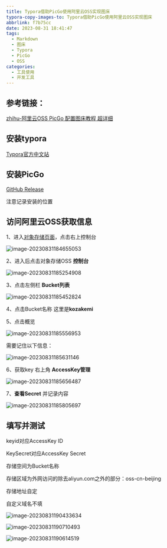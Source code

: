 ```yaml
---
title: Typora借助PicGo使用阿里云OSS实现图床
typora-copy-images-to: Typora借助PicGo使用阿里云OSS实现图床
abbrlink: f7b75cc
date: 2023-08-31 18:41:47
tags:
  - Markdown 
  - 图床
  - Typora
  - PicGo
  - OSS
categories:
  - 工具使用
  - 开发工具
---
```


## 参考链接：

[zhihu-阿里云OSS PicGo 配置图床教程 超详细](https://zhuanlan.zhihu.com/p/104152479)

## 安装typora

[Typora官方中文站](https://typoraio.cn/)

## 安装PicGo

[GitHub Release](https://github.com/Molunerfinn/PicGo/releases)

注意记录安装的位置

## 访问阿里云OSS获取信息

1、进入[对象存储页面](https://cn.aliyun.com/product/oss?from_alibabacloud=)，点击右上控制台

![image-20230831184655053](Typora借助PicGo使用阿里云OSS实现图床/image-20230831184655053.png)

2、进入后点击对象存储OSS **控制台**

![image-20230831185254908](Typora借助PicGo使用阿里云OSS实现图床/image-20230831185254908.png)

3、点击左侧栏 **Bucket列表**

![image-20230831185452824](Typora借助PicGo使用阿里云OSS实现图床/image-20230831185452824.png)

4、点击Bucket名称 这里是**kozakemi**

5、点击概览

![image-20230831185556953](Typora借助PicGo使用阿里云OSS实现图床/image-20230831185556953.png)

需要记住以下信息：

![image-20230831185631146](Typora借助PicGo使用阿里云OSS实现图床/image-20230831185631146.png)

6、获取key 右上角 **AccessKey管理**

![image-20230831185656487](Typora借助PicGo使用阿里云OSS实现图床/image-20230831185656487.png)

7、**查看Secret** 并记录内容

![image-20230831185805697](Typora借助PicGo使用阿里云OSS实现图床/image-20230831185805697.png)



## 填写并测试

keyid对应AccessKey ID

KeySecret对应AccessKey Secret

存储空间为Bucket名称

存储区域为外网访问的除去aliyun.com之外的部分：oss-cn-beijing

存储地址自定

自定义域名不填

![image-20230831190433634](Typora借助PicGo使用阿里云OSS实现图床/image-20230831190433634.png)

![image-20230831190710493](Typora借助PicGo使用阿里云OSS实现图床/image-20230831190710493.png)

![image-20230831190614519](Typora借助PicGo使用阿里云OSS实现图床/image-20230831190614519.png)

